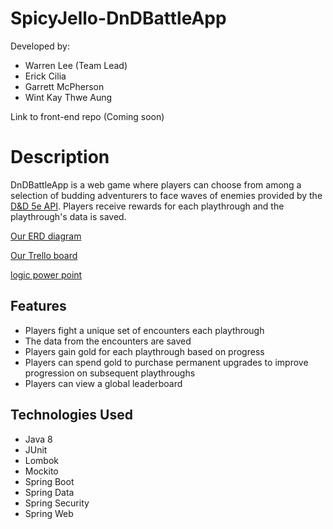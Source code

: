 # SpicyJello-DnDBattleApp
Developed by:
- Warren Lee (Team Lead)
- Erick Cilia
- Garrett McPherson
- Wint Kay Thwe Aung

Link to front-end repo (Coming soon)

# Description
DnDBattleApp is a web game where players can choose from among a selection of budding adventurers to face waves of enemies provided by the [D&D 5e API](https://www.dnd5eapi.co/). Players receive rewards for each playthrough and the playthrough's data is saved.

[Our ERD diagram](https://lucid.app/lucidchart/5266f758-82aa-488f-8012-0fc2a26234d0/edit?page=0_0&invitationId=inv_0ddd24ad-ab88-4c19-8bdb-24cdd58fa4bf#)

[Our Trello board](https://trello.com/b/ykP1l8Ny/spicyjello-dndbattleapp)

[logic power point](https://revaturetech-my.sharepoint.com/:u:/g/personal/wintkay367_revature_net/Eeoq_0_3PERKiKCzF-5yW78BY0paM9O3yrwWicylKO-0mw?e=ep6K9S)

## Features
- Players fight a unique set of encounters each playthrough
- The data from the encounters are saved
- Players gain gold for each playthrough based on progress
- Players can spend gold to purchase permanent upgrades to improve progression on subsequent playthroughs
- Players can view a global leaderboard
  
## Technologies Used
- Java 8
- JUnit
- Lombok
- Mockito
- Spring Boot
- Spring Data
- Spring Security
- Spring Web
